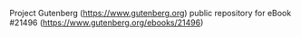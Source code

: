 Project Gutenberg (https://www.gutenberg.org) public repository for eBook #21496 (https://www.gutenberg.org/ebooks/21496)

